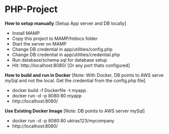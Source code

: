 # PHP-Project  

**How to setup manually** [Setup App server and DB locally]
- Install MAMP
- Copy this project to MAMP/htdocs folder
- Start the server on MAMP
- Change DB credential in app/utilities/config.php
- Change DB credential in app/utilities/credential.php
- Run database/schema.sql for database setup
- Hit: http://localhost:8080/ [Or any port thats configured]

**How to build and run in Docker** [Note: With Docker, DB points to AWS serve mySql and not the local. Get the credential from the config.php file]
- docker build -f Dockerfile -t myapp .
- docker run -d -p 8080:80 myapp
- http://localhost:8080/

**Use Existing Docker Image** [Note: DB points to AWS server mySql]
- docker run -d -p 8080:80 ukiras123/mycompany
- http://localhost:8080/
